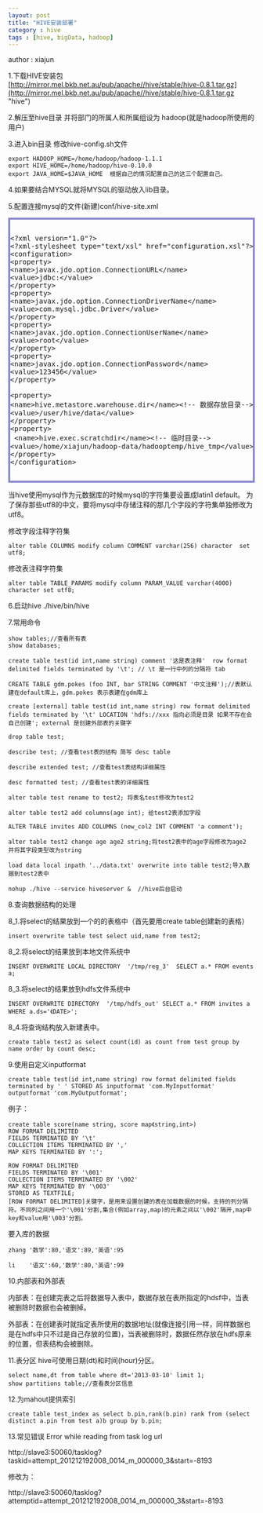 ```yaml
---
layout: post
title: "HIVE安装部署"
category : hive
tags : [hive, bigData, hadoop]
---
```

author : xiajun

1.下载HIVE安装包 [http://mirror.mel.bkb.net.au/pub/apache//hive/stable/hive-0.8.1.tar.gz](http://mirror.mel.bkb.net.au/pub/apache//hive/stable/hive-0.8.1.tar.gz "hive")

2.解压至hive目录 并将部门的所属人和所属组设为 hadoop(就是hadoop所使用的用户)

3.进入bin目录 修改hive-config.sh文件

	export HADOOP_HOME=/home/hadoop/hadoop-1.1.1
	export HIVE_HOME=/home/hadoop/hive-0.10.0 
	export JAVA_HOME=$JAVA_HOME  根据自己的情况配置自己的这三个配置自己。
4.如果要结合MYSQL就将MYSQL的驱动放入lib目录。

5.配置连接mysql的文件(新建)conf/hive-site.xml

<?prettify lang=xml linenums=true?>
<pre class="prettyprint linenums" id="quine" style="border:4px solid #88c">
<xmp>
<?xml version="1.0"?>
<?xml-stylesheet type="text/xsl" href="configuration.xsl"?>
<configuration>
<property>
<name>javax.jdo.option.ConnectionURL</name>
<value>jdbc:</value>
</property>
<property>
<name>javax.jdo.option.ConnectionDriverName</name>
<value>com.mysql.jdbc.Driver</value>
</property>
<property>
<name>javax.jdo.option.ConnectionUserName</name>
<value>root</value>
</property>
<property>
<name>javax.jdo.option.ConnectionPassword</name>
<value>123456</value>
</property>

<property>
<name>hive.metastore.warehouse.dir</name><!-- 数据存放目录-->
<value>/user/hive/data</value>
</property>
<property>
 <name>hive.exec.scratchdir</name><!-- 临时目录--> 
<value>/home/xiajun/hadoop-data/hadooptemp/hive_tmp</value>
</property>
</configuration></xmp>
</pre>
当hive使用mysql作为元数据库的时候mysql的字符集要设置成latin1   default。
为了保存那些utf8的中文，要将mysql中存储注释的那几个字段的字符集单独修改为utf8。

修改字段注释字符集

	alter table COLUMNS modify column COMMENT varchar(256) character  set utf8;

修改表注释字符集

	alter table TABLE_PARAMS modify column PARAM_VALUE varchar(4000)  character set utf8;
6.启动hive  ./hive/bin/hive

7.常用命令

	show tables;//查看所有表
	show databases;

	create table test(id int,name string) comment '这是表注释'  row format delimited fields terminated by '\t'; // \t 是一行中列的分隔符 tab

	CREATE TABLE gdm.pokes (foo INT, bar STRING COMMENT '中文注释');//表默认建在default库上，gdm.pokes 表示表建在gdm库上

	create [external] table test(id int,name string) row format delimited fields terminated by '\t' LOCATION 'hdfs://xxx 指向必须是目录 如果不存在会自己创建'; external 是创建外部表的关键字

	drop table test;

	describe test; //查看test表的结构 简写 desc table

	describe extended test; //查看test表结构详细属性 

	desc formatted test; //查看test表的详细属性 

	alter table test rename to test2; 将表名test修改为test2

	alter table test2 add columns(age int); 给test2表添加字段

	ALTER TABLE invites ADD COLUMNS (new_col2 INT COMMENT 'a comment');

	alter table test2 change age age2 string;将test2表中的age字段修改为age2 并将其字段类型改为string

	load data local inpath '../data.txt' overwrite into table test2;导入数据到test2表中

	nohup ./hive --service hiveserver &  //hive后台启动
8.查询数据结构的处理

8_1.将select的结果放到一个的的表格中（首先要用create table创建新的表格）
	
	insert overwrite table test select uid,name from test2;

8_2.将select的结果放到本地文件系统中

	INSERT OVERWRITE LOCAL DIRECTORY  '/tmp/reg_3'  SELECT a.* FROM events a;

8_3.将select的结果放到hdfs文件系统中

	INSERT OVERWRITE DIRECTORY  '/tmp/hdfs_out' SELECT a.* FROM invites a WHERE a.ds='《DATE>';

8_4.将查询结构放入新建表中。

	create table test2 as select count(id) as count from test group by name order by count desc;

9.使用自定义inputformat

	create table test(id int,name string) row format delimited fields terminated by ' ' STORED AS inputformat 'com.MyInputformat'  outputformat 'com.MyOutputformat';

例子：

	create table score(name string, score map《string,int>)
	ROW FORMAT DELIMITED
	FIELDS TERMINATED BY '\t'
	COLLECTION ITEMS TERMINATED BY ','
	MAP KEYS TERMINATED BY ':';

    ROW FORMAT DELIMITED
    FIELDS TERMINATED BY '\001'
    COLLECTION ITEMS TERMINATED BY '\002'
    MAP KEYS TERMINATED BY '\003'
    STORED AS TEXTFILE;
    [ROW FORMAT DELIMITED]关键字，是用来设置创建的表在加载数据的时候，支持的列分隔符。不同列之间用一个'\001'分割,集合(例如array,map)的元素之间以'\002'隔开,map中key和value用'\003'分割。

要入库的数据

	zhang '数学':80,'语文':89,'英语':95
	
	li    '语文':60,'数学':80,'英语':99

10.内部表和外部表

内部表：在创建完表之后将数据导入表中，数据存放在表所指定的hdsf中，当表被删除时数据也会被删掉。

外部表：在创建表时就指定表所使用的数据地址(就像连接引用一样，同样数据也是在hdfs中只不过是自己存放的位置)，当表被删除时，数据任然存放在hdfs原来的位置，但表结构会被删除。

11.表分区
hive可使用日期(dt)和时间(hour)分区。

	select name,dt from table where dt='2013-03-10' limit 1;
	show partitions table;//查看表分区信息
12.为mahout提供索引

	create table test_index as select b.pin,rank(b.pin) rank from (select distinct a.pin from test a)b group by b.pin;

13.常见错误
	Error while reading from task log url

http://slave3:50060/tasklog?taskid=attempt_201212192008_0014_m_000000_3&start=-8193

修改为：

http://slave3:50060/tasklog?attemptid=attempt_201212192008_0014_m_000000_3&start=-8193